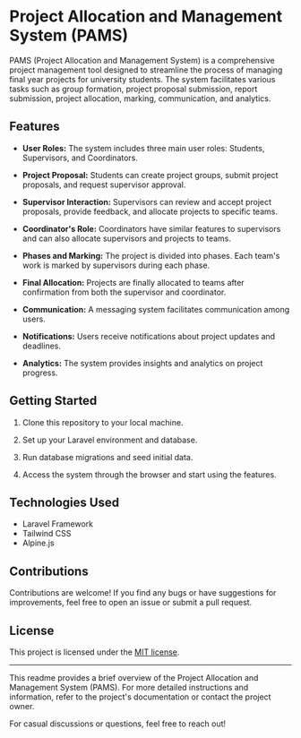 # Project Allocation and Management System (PAMS)

PAMS (Project Allocation and Management System) is a comprehensive project management tool designed to streamline the process of managing final year projects for university students. The system facilitates various tasks such as group formation, project proposal submission, report submission, project allocation, marking, communication, and analytics.

## Features

- **User Roles:** The system includes three main user roles: Students, Supervisors, and Coordinators.

- **Project Proposal:** Students can create project groups, submit project proposals, and request supervisor approval.

- **Supervisor Interaction:** Supervisors can review and accept project proposals, provide feedback, and allocate projects to specific teams.

- **Coordinator's Role:** Coordinators have similar features to supervisors and can also allocate supervisors and projects to teams.

- **Phases and Marking:** The project is divided into phases. Each team's work is marked by supervisors during each phase.

- **Final Allocation:** Projects are finally allocated to teams after confirmation from both the supervisor and coordinator.

- **Communication:** A messaging system facilitates communication among users.

- **Notifications:** Users receive notifications about project updates and deadlines.

- **Analytics:** The system provides insights and analytics on project progress.

## Getting Started

1. Clone this repository to your local machine.

2. Set up your Laravel environment and database.

3. Run database migrations and seed initial data.

4. Access the system through the browser and start using the features.

## Technologies Used

- Laravel Framework
- Tailwind CSS
- Alpine.js

## Contributions

Contributions are welcome! If you find any bugs or have suggestions for improvements, feel free to open an issue or submit a pull request.

## License

This project is licensed under the [MIT license](https://opensource.org/licenses/MIT).

---

This readme provides a brief overview of the Project Allocation and Management System (PAMS). For more detailed instructions and information, refer to the project's documentation or contact the project owner.

For casual discussions or questions, feel free to reach out!
